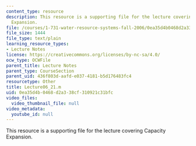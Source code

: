 ```yaml
---
content_type: resource
description: This resource is a supporting file for the lecture covering Capacity
  Expansion.
file: /courses/1-731-water-resource-systems-fall-2006/0ea35d4b0468d2a338cf310921c31bfc_Lecture06_21.m
file_size: 1444
file_type: text/plain
learning_resource_types:
- Lecture Notes
license: https://creativecommons.org/licenses/by-nc-sa/4.0/
ocw_type: OCWFile
parent_title: Lecture Notes
parent_type: CourseSection
parent_uid: 436f803d-aafd-e037-4181-b5d176483fc4
resourcetype: Other
title: Lecture06_21.m
uid: 0ea35d4b-0468-d2a3-38cf-310921c31bfc
video_files:
  video_thumbnail_file: null
video_metadata:
  youtube_id: null
---
```

This resource is a supporting file for the lecture covering Capacity Expansion.